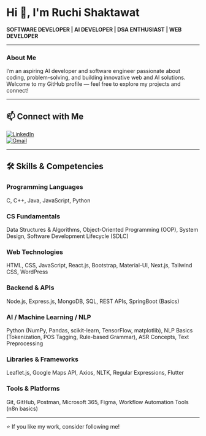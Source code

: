 # Hi 👋, I'm Ruchi Shaktawat

**SOFTWARE DEVELOPER | AI DEVELOPER | DSA ENTHUSIAST | WEB DEVELOPER**

---

### About Me

I’m an aspiring AI developer and software engineer passionate about coding, problem-solving, and building innovative web and AI solutions. Welcome to my GitHub profile — feel free to explore my projects and connect!

---

## 📫 Connect with Me

[![LinkedIn](https://img.shields.io/badge/-LinkedIn-0A66C2?style=for-the-badge&logo=linkedin&logoColor=white)](https://linkedin.com/in/ruchi-shaktawat-3b321a303)  
[![Gmail](https://img.shields.io/badge/-Gmail-D14836?style=for-the-badge&logo=gmail&logoColor=white)](mailto:ruchishaktawat5@gmail.com)

---

## 🛠️ Skills & Competencies

### Programming Languages
C, C++, Java, JavaScript, Python

### CS Fundamentals
Data Structures & Algorithms, Object-Oriented Programming (OOP), System Design, Software Development Lifecycle (SDLC)

### Web Technologies
HTML, CSS, JavaScript, React.js, Bootstrap, Material-UI, Next.js, Tailwind CSS, WordPress

### Backend & APIs
Node.js, Express.js, MongoDB, SQL, REST APIs, SpringBoot (Basics)

### AI / Machine Learning / NLP
Python (NumPy, Pandas, scikit-learn, TensorFlow, matplotlib), NLP Basics (Tokenization, POS Tagging, Rule-based Grammar), ASR Concepts, Text Preprocessing

### Libraries & Frameworks
Leaflet.js, Google Maps API, Axios, NLTK, Regular Expressions, Flutter

### Tools & Platforms
Git, GitHub, Postman, Microsoft 365, Figma, Workflow Automation Tools (n8n basics)

---

⭐ If you like my work, consider following me!

